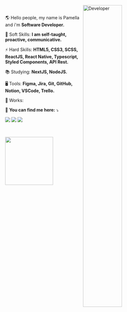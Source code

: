 <img width="50%" align="right" src="https://github.com/pamellafernandes/pamellafernandes/blob/master/img/mario.gif" alt="Developer"/>

 <br/>
 
<p align="left" width=25> 
 🌎 Hello people, my name is Pamella and i'm <strong>Software Developer.</strong>
</p>

<p align="left">
 🧬 Soft Skills: <strong> I am self-taught, proactive, communicative. </strong>
</p>
 
<p align="left">
 ⚡ Hard Skills: <strong>HTML5, CSS3, SCSS, ReactJS, React Native, Typescript, Styled Components, API Rest. </strong> 
</p> 

<p align="left">
 📚 Studying: <strong>NextJS, NodeJS.</strong>
</p>

<p align="left">
 🖥️ Tools: <strong>Figma, Jira, Git, GitHub, Notion, VSCode, Trello. </strong> 
</p> 
 
<p align="left">
 💼 Works: <strong></strong>
</p>

<p align="left">
 📧 <strong>You can find me here:</strong> ⤵️
</p>

<div>
 
<p align="left">
  <a href="https://mail.google.com/mail/u/?authuser=pamellafernandes117@gmail.com" alt="Gmail">
    <img src="https://img.shields.io/badge/-Gmail-07122E?style=for-the-badge&logo=gmail&logoColor=F544FC" /></a>

  <a href="https://github.com/pamellafernandes" alt="Github">
    <img src="https://img.shields.io/badge/Github-07122E?style=for-the-badge&logo=github&logoColor=F544FC" /></a>

  <a href="https://www.linkedin.com/in/devpamellafernandes/" alt="LinkedIn">
    <img src="https://img.shields.io/badge/LinkedIn-07122E?style=for-the-badge&logo=linkedin&logoColor=F544FC" /></a>
</p>

 
</div>

<br />

<p align="left">
  <img height="155em" src="https://github-readme-stats.vercel.app/api?username=pamellafernandes&show_icons=true&icon_color=F544FC&bg_color=010E24&text_color=FFF" />
</p>


